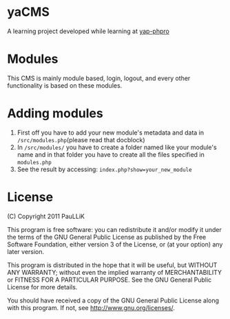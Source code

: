 yaCMS
=====
A learning project developed while learning at [yap-phpro](https://github.com/OriginalCopy/yap-phpro-book "yap-phpro")

Modules
=======
This CMS is mainly module based, login, logout, and every other functionality is
based on these modules.

Adding modules
==============
1. First off you have to add your new module's metadata and data in
   `/src/modules.php`(please read that docblock)
2. In `/src/modules/` you have to create a folder named like your module's name
   and in that folder you have to create all the files specified in
   `modules.php`
3. See the result by accessing: `index.php?show=your_new_module`

License
=======
(C) Copyright 2011 PauLLiK

This program is free software: you can redistribute it and/or modify it under the terms of the GNU General Public License as published by the Free Software Foundation, either version 3 of the License, or (at your option) any later version.

This program is distributed in the hope that it will be useful, but WITHOUT ANY WARRANTY; without even the implied warranty of MERCHANTABILITY or FITNESS FOR A PARTICULAR PURPOSE. See the GNU General Public License for more details.

You should have received a copy of the GNU General Public License along with this program. If not, see http://www.gnu.org/licenses/.
